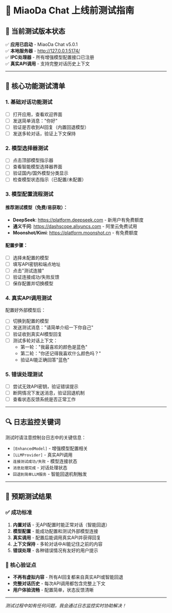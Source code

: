 # 🧪 MiaoDa Chat 上线前测试指南

## 📱 当前测试版本状态

✅ **应用已启动** - MiaoDa Chat v5.0.1  
✅ **本地服务器** - http://127.0.0.1:5174/  
✅ **IPC处理器** - 所有增强模型配置接口已注册  
✅ **真实API调用** - 支持完整对话历史上下文

---

## 🎯 核心功能测试清单

### 1. **基础对话功能测试**

- [ ] 打开应用，查看欢迎界面
- [ ] 发送简单消息："你好"
- [ ] 验证是否收到AI回复（内置回退模型）
- [ ] 发送多轮对话，验证上下文保持

### 2. **模型选择器测试**

- [ ] 点击顶部模型指示器
- [ ] 查看智能模型选择器界面
- [ ] 验证国内/国外模型分类显示
- [ ] 检查模型状态指示（已配置/未配置）

### 3. **模型配置流程测试**

#### 推荐测试模型（免费/易获取）：

- **DeepSeek**: https://platform.deepseek.com - 新用户有免费额度
- **通义千问**: https://dashscope.aliyuncs.com - 阿里云免费试用
- **Moonshot/Kimi**: https://platform.moonshot.cn - 有免费额度

#### 配置步骤：

- [ ] 选择未配置的模型
- [ ] 填写API密钥和端点地址
- [ ] 点击"测试连接"
- [ ] 验证连接成功/失败反馈
- [ ] 保存配置并切换模型

### 4. **真实API调用测试**

配置好外部模型后：

- [ ] 切换到配置的模型
- [ ] 发送测试消息："请简单介绍一下你自己"
- [ ] 验证收到真实AI模型回复
- [ ] 测试多轮对话上下文：
  - 第一轮："我最喜欢的颜色是蓝色"
  - 第二轮："你还记得我喜欢什么颜色吗？"
  - 验证AI能正确回答"蓝色"

### 5. **错误处理测试**

- [ ] 尝试无效API密钥，验证错误提示
- [ ] 断网情况下发送消息，验证回退机制
- [ ] 查看状态反馈系统是否正常工作

---

## 🔍 日志监控关键词

测试时请注意控制台日志中的关键信息：

- `[EnhancedModel]` - 增强模型配置相关
- `[LLMProvider]` - 真实API调用
- `连接测试成功/失败` - 模型连接状态
- `消息处理完成` - 对话处理状态
- `回退到简单LLM服务` - 智能回退机制触发

---

## 🚀 预期测试结果

### ✅ 成功标准

1. **内置对话** - 无API配置时能正常对话（智能回退）
2. **模型配置** - 能成功配置和测试外部模型连接
3. **真实调用** - 配置后能调用真实API并获得回复
4. **上下文保持** - 多轮对话中AI能记住之前的内容
5. **错误处理** - 各种错误情况有友好的用户提示

### 🎯 核心验证点

- **不再有虚拟内容** - 所有AI回复都来自真实API或智能回退
- **完整对话历史** - 每次API调用都包含完整上下文
- **用户体验流畅** - 配置简单，状态反馈清晰

---

_测试过程中如有任何问题，我会通过日志监控实时协助解决！_
